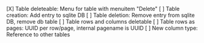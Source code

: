 [X] Table deleteable: Menu for table with menuitem "Delete"
[ ] Table creation: Add entry to sqlite DB
[ ] Table deletion: Remove entry from sqlite DB, remove db table
[ ] Table rows and columns deletable
[ ] Table rows as pages: UUID per row/page, internal pagename is UUID
[ ] New column type: Reference to other tables